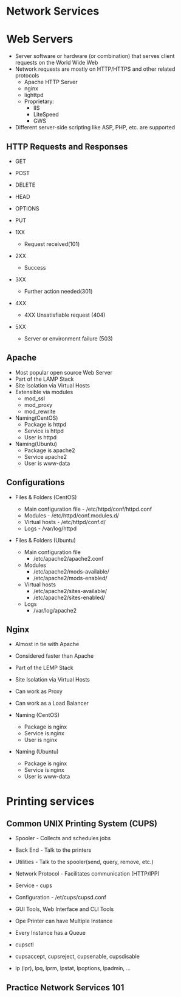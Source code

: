 # Network Services

# Web Servers

- Server software or hardware (or combination) that serves client requests on the World Wide Web
- Network requests are mostly on HTTP/HTTPS and other related protocols
    - Apache HTTP Server
    - nginx
    - lighttpd
    - Proprietary: 
        - IIS
        - LiteSpeed
        - GWS
- Different server-side scripting like ASP, PHP, etc. are supported

## HTTP Requests and Responses

- GET
- POST
- DELETE
- HEAD
- OPTIONS
- PUT

- 1XX
    - Request received(101)
- 2XX
    - Success
- 3XX
    - Further action needed(301)
- 4XX
    - 4XX Unsatisfiable request (404)
- 5XX
    - Server or environment failure (503)

## Apache

- Most popular open source Web Server
- Part of the LAMP Stack
- Site Isolation via Virtual Hosts
- Extensible via modules
    - mod_ssl
    - mod_proxy
    - mod_rewrite
- Naming(CentOS)
    - Package is httpd
    - Service is httpd
    - User is httpd
- Naming(Ubuntu)
    - Package is apache2
    - Service apache2
    - User is www-data

## Configurations

- Files & Folders (CentOS)
    - Main configuration file - /etc/httpd/conf/httpd.conf
    - Modules - /etc/httpd/conf.modules.d/
    - Virtual hosts - /etc/httpd/conf.d/
    - Logs - /var/log/httpd

- Files & Folders (Ubuntu)
    - Main configuration file
        - /etc/apache2/apache2.conf
    - Modules
        - /etc/apache2/mods-available/
        - /etc/apache2/mods-enabled/
    - Virtual hosts
        - /etc/apache2/sites-available/ 
        - /etc/apache2/sites-enabled/
    - Logs
        - /var/log/apache2

## Nginx

- Almost in tie with Apache
- Considered faster than Apache
- Part of the LEMP Stack
- Site Isolation via Virtual Hosts
- Can work as Proxy
- Can work as a Load Balancer

- Naming (CentOS)
    - Package is nginx
    - Service is nginx
    - User is nginx

- Naming (Ubuntu)
    - Package is nginx
    - Service is nginx
    - User is www-data

# Printing services

## Common UNIX Printing System (CUPS)

- Spooler - Collects and schedules jobs
- Back End - Talk to the printers
- Utilities - Talk to the spooler(send, query, remove, etc.)
- Network Protocol - Facilitates communication (HTTP/IPP)
- Service - cups
- Configuration - /et/cups/cupsd.conf

- GUI Tools, Web Interface and CLI Tools
- Ope Printer can have Multiple Instance
- Every Instance has a Queue
- cupsctl
- cupsaccept, cupsreject, cupsenable, cupsdisable
- lp (lpr), lpq, lprm, lpstat, lpoptions, lpadmin, …

## Practice Network Services 101







